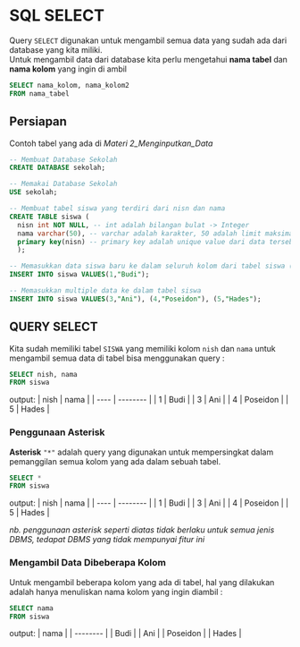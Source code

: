 # SQL SELECT

Query `SELECT` digunakan untuk mengambil semua data yang sudah ada dari database yang kita miliki.<br>
Untuk mengambil data dari database kita perlu mengetahui **nama tabel** dan **nama kolom** yang ingin di ambil

```sql
SELECT nama_kolom, nama_kolom2
FROM nama_tabel
```

## Persiapan

Contoh tabel yang ada di _Materi 2_Menginputkan_Data_

```sql
-- Membuat Database Sekolah
CREATE DATABASE sekolah;

-- Memakai Database Sekolah
USE sekolah;

-- Membuat tabel siswa yang terdiri dari nisn dan nama
CREATE TABLE siswa (
  nisn int NOT NULL, -- int adalah bilangan bulat -> Integer
  nama varchar(50), -- varchar adalah karakter, 50 adalah limit maksimal panjang karakter
  primary key(nisn) -- primary key adalah unique value dari data tersebut, disini kita membuat primary key nya adalah nisn (nomor induk siswa nasional), saat membuat primary key tambahkan NOT NULL agar mempertegas kolom nisn tidak boleh kosong saat memasukan data
  );

-- Memasukkan data siswa baru ke dalam seluruh kolom dari tabel siswa (nidn dan nama)
INSERT INTO siswa VALUES(1,"Budi");

-- Memasukkan multiple data ke dalam tabel siswa
INSERT INTO siswa VALUES(3,"Ani"), (4,"Poseidon"), (5,"Hades");
```

## QUERY SELECT

Kita sudah memiliki tabel `SISWA` yang memiliki kolom `nish` dan `nama`
untuk mengambil semua data di tabel bisa menggunakan query :

```sql
SELECT nish, nama
FROM siswa
```

output:
| nish | nama |
| ---- | -------- |
| 1 | Budi |
| 3 | Ani |
| 4 | Poseidon |
| 5 | Hades |

### Penggunaan Asterisk

**Asterisk** `"*"` adalah query yang digunakan untuk mempersingkat dalam pemanggilan semua kolom yang ada dalam sebuah tabel.

```sql
SELECT *
FROM siswa
```

output:
| nish | nama |
| ---- | -------- |
| 1 | Budi |
| 3 | Ani |
| 4 | Poseidon |
| 5 | Hades |

_nb. penggunaan asterisk seperti diatas tidak berlaku untuk semua jenis DBMS, tedapat DBMS yang tidak mempunyai fitur ini_

### Mengambil Data Dibeberapa Kolom

Untuk mengambil beberapa kolom yang ada di tabel, hal yang dilakukan adalah hanya menuliskan nama kolom yang ingin diambil :

```sql
SELECT nama
FROM siswa
```

output:
| nama |
| -------- |
| Budi |
| Ani |
| Poseidon |
| Hades |
